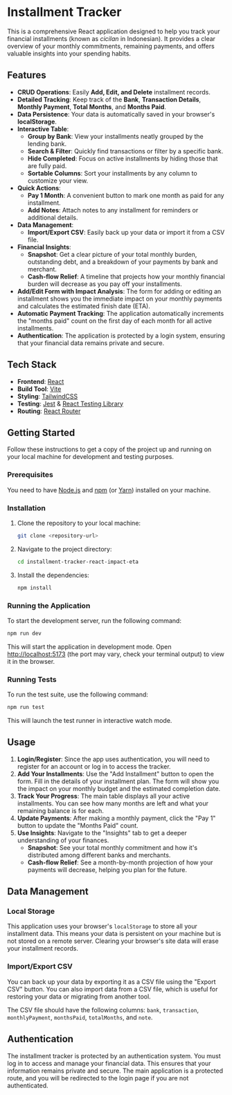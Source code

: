 # Installment Tracker

This is a comprehensive React application designed to help you track your financial installments (known as *cicilan* in Indonesian). It provides a clear overview of your monthly commitments, remaining payments, and offers valuable insights into your spending habits.

## Features

*   **CRUD Operations**: Easily **Add, Edit, and Delete** installment records.
*   **Detailed Tracking**: Keep track of the **Bank**, **Transaction Details**, **Monthly Payment**, **Total Months**, and **Months Paid**.
*   **Data Persistence**: Your data is automatically saved in your browser's **localStorage**.
*   **Interactive Table**:
    *   **Group by Bank**: View your installments neatly grouped by the lending bank.
    *   **Search & Filter**: Quickly find transactions or filter by a specific bank.
    *   **Hide Completed**: Focus on active installments by hiding those that are fully paid.
    *   **Sortable Columns**: Sort your installments by any column to customize your view.
*   **Quick Actions**:
    *   **Pay 1 Month**: A convenient button to mark one month as paid for any installment.
    *   **Add Notes**: Attach notes to any installment for reminders or additional details.
*   **Data Management**:
    *   **Import/Export CSV**: Easily back up your data or import it from a CSV file.
*   **Financial Insights**:
    *   **Snapshot**: Get a clear picture of your total monthly burden, outstanding debt, and a breakdown of your payments by bank and merchant.
    *   **Cash-flow Relief**: A timeline that projects how your monthly financial burden will decrease as you pay off your installments.
*   **Add/Edit Form with Impact Analysis**: The form for adding or editing an installment shows you the immediate impact on your monthly payments and calculates the estimated finish date (ETA).
*   **Automatic Payment Tracking**: The application automatically increments the "months paid" count on the first day of each month for all active installments.
*   **Authentication**: The application is protected by a login system, ensuring that your financial data remains private and secure.

## Tech Stack

*   **Frontend**: [React](https://reactjs.org/)
*   **Build Tool**: [Vite](https://vitejs.dev/)
*   **Styling**: [TailwindCSS](https://tailwindcss.com/)
*   **Testing**: [Jest](https://jestjs.io/) & [React Testing Library](https://testing-library.com/docs/react-testing-library/intro/)
*   **Routing**: [React Router](https://reactrouter.com/)

## Getting Started

Follow these instructions to get a copy of the project up and running on your local machine for development and testing purposes.

### Prerequisites

You need to have [Node.js](https://nodejs.org/) and [npm](https://www.npmjs.com/) (or [Yarn](https://yarnpkg.com/)) installed on your machine.

### Installation

1.  Clone the repository to your local machine:
    ```bash
    git clone <repository-url>
    ```
2.  Navigate to the project directory:
    ```bash
    cd installment-tracker-react-impact-eta
    ```
3.  Install the dependencies:
    ```bash
    npm install
    ```

### Running the Application

To start the development server, run the following command:

```bash
npm run dev
```

This will start the application in development mode. Open [http://localhost:5173](http://localhost:5173) (the port may vary, check your terminal output) to view it in the browser.

### Running Tests

To run the test suite, use the following command:

```bash
npm run test
```

This will launch the test runner in interactive watch mode.

## Usage

1.  **Login/Register**: Since the app uses authentication, you will need to register for an account or log in to access the tracker.
2.  **Add Your Installments**: Use the "Add Installment" button to open the form. Fill in the details of your installment plan. The form will show you the impact on your monthly budget and the estimated completion date.
3.  **Track Your Progress**: The main table displays all your active installments. You can see how many months are left and what your remaining balance is for each.
4.  **Update Payments**: After making a monthly payment, click the "Pay 1" button to update the "Months Paid" count.
5.  **Use Insights**: Navigate to the "Insights" tab to get a deeper understanding of your finances.
    *   **Snapshot**: See your total monthly commitment and how it's distributed among different banks and merchants.
    *   **Cash-flow Relief**: See a month-by-month projection of how your payments will decrease, helping you plan for the future.

## Data Management

### Local Storage

This application uses your browser's `localStorage` to store all your installment data. This means your data is persistent on your machine but is not stored on a remote server. Clearing your browser's site data will erase your installment records.

### Import/Export CSV

You can back up your data by exporting it as a CSV file using the "Export CSV" button. You can also import data from a CSV file, which is useful for restoring your data or migrating from another tool.

The CSV file should have the following columns: `bank`, `transaction`, `monthlyPayment`, `monthsPaid`, `totalMonths`, and `note`.

## Authentication

The installment tracker is protected by an authentication system. You must log in to access and manage your financial data. This ensures that your information remains private and secure. The main application is a protected route, and you will be redirected to the login page if you are not authenticated.
